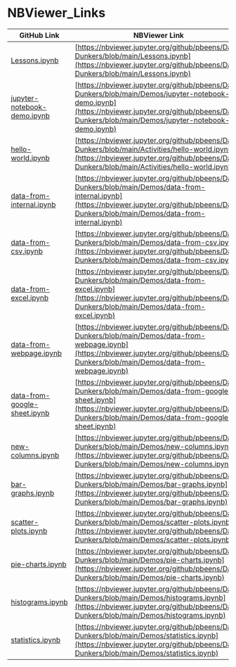 # NBViewer_Links


| GitHub Link | NBViewer Link |
|-------------|----------------|
| [Lessons.ipynb](https://github.com/pbeens/Data-Dunkers/blob/main/Lessons.ipynb) | [https://nbviewer.jupyter.org/github/pbeens/Data-Dunkers/blob/main/Lessons.ipynb](https://nbviewer.jupyter.org/github/pbeens/Data-Dunkers/blob/main/Lessons.ipynb) |
| [jupyter-notebook-demo.ipynb](https://github.com/pbeens/Data-Dunkers/blob/main/Demos/jupyter-notebook-demo.ipynb) | [https://nbviewer.jupyter.org/github/pbeens/Data-Dunkers/blob/main/Demos/jupyter-notebook-demo.ipynb](https://nbviewer.jupyter.org/github/pbeens/Data-Dunkers/blob/main/Demos/jupyter-notebook-demo.ipynb) |
| [hello-world.ipynb](https://github.com/pbeens/Data-Dunkers/blob/main/Activities/hello-world.ipynb) | [https://nbviewer.jupyter.org/github/pbeens/Data-Dunkers/blob/main/Activities/hello-world.ipynb](https://nbviewer.jupyter.org/github/pbeens/Data-Dunkers/blob/main/Activities/hello-world.ipynb) |
| [data-from-internal.ipynb](https://github.com/pbeens/Data-Dunkers/blob/main/Demos/data-from-internal.ipynb) | [https://nbviewer.jupyter.org/github/pbeens/Data-Dunkers/blob/main/Demos/data-from-internal.ipynb](https://nbviewer.jupyter.org/github/pbeens/Data-Dunkers/blob/main/Demos/data-from-internal.ipynb) |
| [data-from-csv.ipynb](https://github.com/pbeens/Data-Dunkers/blob/main/Demos/data-from-csv.ipynb) | [https://nbviewer.jupyter.org/github/pbeens/Data-Dunkers/blob/main/Demos/data-from-csv.ipynb](https://nbviewer.jupyter.org/github/pbeens/Data-Dunkers/blob/main/Demos/data-from-csv.ipynb) |
| [data-from-excel.ipynb](https://github.com/pbeens/Data-Dunkers/blob/main/Demos/data-from-excel.ipynb) | [https://nbviewer.jupyter.org/github/pbeens/Data-Dunkers/blob/main/Demos/data-from-excel.ipynb](https://nbviewer.jupyter.org/github/pbeens/Data-Dunkers/blob/main/Demos/data-from-excel.ipynb) |
| [data-from-webpage.ipynb](https://github.com/pbeens/Data-Dunkers/blob/main/Demos/data-from-webpage.ipynb) | [https://nbviewer.jupyter.org/github/pbeens/Data-Dunkers/blob/main/Demos/data-from-webpage.ipynb](https://nbviewer.jupyter.org/github/pbeens/Data-Dunkers/blob/main/Demos/data-from-webpage.ipynb) |
| [data-from-google-sheet.ipynb](https://github.com/pbeens/Data-Dunkers/blob/main/Demos/data-from-google-sheet.ipynb) | [https://nbviewer.jupyter.org/github/pbeens/Data-Dunkers/blob/main/Demos/data-from-google-sheet.ipynb](https://nbviewer.jupyter.org/github/pbeens/Data-Dunkers/blob/main/Demos/data-from-google-sheet.ipynb) |
| [new-columns.ipynb](https://github.com/pbeens/Data-Dunkers/blob/main/Demos/new-columns.ipynb) | [https://nbviewer.jupyter.org/github/pbeens/Data-Dunkers/blob/main/Demos/new-columns.ipynb](https://nbviewer.jupyter.org/github/pbeens/Data-Dunkers/blob/main/Demos/new-columns.ipynb) |
| [bar-graphs.ipynb](https://github.com/pbeens/Data-Dunkers/blob/main/Demos/bar-graphs.ipynb) | [https://nbviewer.jupyter.org/github/pbeens/Data-Dunkers/blob/main/Demos/bar-graphs.ipynb](https://nbviewer.jupyter.org/github/pbeens/Data-Dunkers/blob/main/Demos/bar-graphs.ipynb) |
| [scatter-plots.ipynb](https://github.com/pbeens/Data-Dunkers/blob/main/Demos/scatter-plots.ipynb) | [https://nbviewer.jupyter.org/github/pbeens/Data-Dunkers/blob/main/Demos/scatter-plots.ipynb](https://nbviewer.jupyter.org/github/pbeens/Data-Dunkers/blob/main/Demos/scatter-plots.ipynb) |
| [pie-charts.ipynb](https://github.com/pbeens/Data-Dunkers/blob/main/Demos/pie-charts.ipynb) | [https://nbviewer.jupyter.org/github/pbeens/Data-Dunkers/blob/main/Demos/pie-charts.ipynb](https://nbviewer.jupyter.org/github/pbeens/Data-Dunkers/blob/main/Demos/pie-charts.ipynb) |
| [histograms.ipynb](https://github.com/pbeens/Data-Dunkers/blob/main/Demos/histograms.ipynb) | [https://nbviewer.jupyter.org/github/pbeens/Data-Dunkers/blob/main/Demos/histograms.ipynb](https://nbviewer.jupyter.org/github/pbeens/Data-Dunkers/blob/main/Demos/histograms.ipynb) |
| [statistics.ipynb](https://github.com/pbeens/Data-Dunkers/blob/main/Demos/statistics.ipynb) | [https://nbviewer.jupyter.org/github/pbeens/Data-Dunkers/blob/main/Demos/statistics.ipynb](https://nbviewer.jupyter.org/github/pbeens/Data-Dunkers/blob/main/Demos/statistics.ipynb) |

